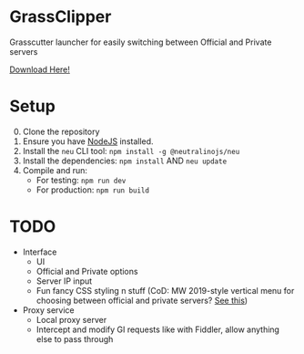 # GrassClipper
Grasscutter launcher for easily switching between Official and Private servers

[Download Here!](https://github.com/Grasscutters/GrassClipper/releases/)

# Setup

0. Clone the repository
1. Ensure you have [NodeJS](https://nodejs.org/en/download/) installed.
2. Install the `neu` CLI tool: `npm install -g @neutralinojs/neu`
3. Install the dependencies: `npm install` AND `neu update`
4. Compile and run:
   * For testing: `npm run dev`
   * For production: `npm run build`

# TODO

* Interface
  * UI
  * Official and Private options
  * Server IP input
  * Fun fancy CSS styling n stuff (CoD: MW 2019-style vertical menu for choosing between official and private servers? [See this](https://charlieintel.com/wp-content/uploads/2020/11/MW-new-menu.png))
* Proxy service
  * Local proxy server
  * Intercept and modify GI requests like with Fiddler, allow anything else to pass through